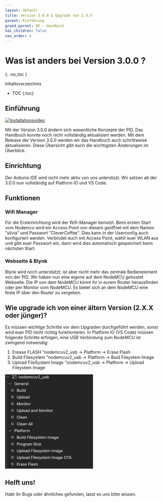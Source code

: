 ```yaml
---
layout: default
title: Version 3.0.0 & Upgrade von 2.X.X
parent: Einführung
grand_parent: DE - Handbuch
has_children: false
nav_order: 4
---
```


# Was ist anders bei Version 3.0.0 ? 
{: .no_toc }

Inhaltsverzeichnis

* TOC
{:toc}


## Einführung
[![Installationsvideo](https://img.youtube.com/vi/KZPjisOEcQ4/hqdefault.jpg)](https://www.youtube.com/watch?v=KZPjisOEcQ4)


Mit der Version 3.0.0 ändern sich wesentliche Konzepte der PID. Das Handbuch konnte noch nicht vollständig aktualisiert werden.
Mit dem Release der Version 3.0.0 werden wir das Handbuch auch schrittweise aktualisieren. Diese Übersicht gibt euch die wichtigsten Änderungen im Überblick.  

## Einrichtung
Der Ardunio IDE wird nicht mehr aktiv von uns unterstüzt. Wir setzen ab der 3.0.0 nun vollständig auf Platform IO und VS Code.

## Funktionen

### Wifi Manager
Für die Ersteinrichtung wird der Wifi-Manager benutzt. Beim ersten Start vom Nodemcu wird ein Access Point von diesem geöffnet mit dem Namen "silvia" und Passwort "CleverCoffee". Dies kann in der Userconfig auch konfiguriert werden. Verbindet euch mit Access Point, wählt euer WLAN aus und gibt euer Passwort ein, dann wird dies automatisch gespeichert beim nächsten Start.      

### Webseite & Blynk 
Blynk wird noch unterstützt, ist aber nicht mehr das zentrale Bedienelement von der PID. Wir haben nun eine eigene auf dem NodeMCU gehostet Webseite.
Die IP von dem NodeMCU könnt ihr in eurem Router herausfinden oder per Monitor vom NodeMCU. Es bietet sich an dem NodeMCU eine feste IP über den Router zu vergeben.

## Wie upgrade ich von einer ältern Version (2.X.X oder jünger)? 
Es müssen wichtige Schritte vor dem Upgraden durchgeführt werden, sonst wird euer PID nicht richtig funktionieren.
In Platform IO (VS Code) müssen folgende Schritte erfolgen, eine USB Verbindung zum NodeMCU ist zwingend notwendig:
1) Erease FLASH
   "nodemcuv2_usb -> Platform -> Erase Flash
3) Build Filesystem
   "nodemcuv2_usb -> Platform -> Buid Fileystem Image
3) Upload FileSystem Image
   "nodemcuv2_usb -> Platform -> Upload Fileystem Image
 
![Update](../../img/platformio_upgrade.png)
 

## Helft uns!
Habt ihr Bugs oder ähnliches gefunden, lasst es uns bitte wissen. 
